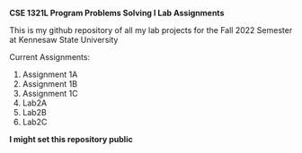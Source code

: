 **CSE 1321L Program Problems Solving I Lab Assignments**

This is my github repository of all my lab projects 
for the Fall 2022 Semester at Kennesaw State University

Current Assignments:
1. Assignment 1A
2. Assignment 1B
3. Assignment 1C
4. Lab2A
5. Lab2B
6. Lab2C


**I might set this repository public**

